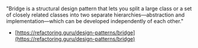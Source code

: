 "Bridge is a structural design pattern that lets you split a large class or a set of closely related classes into two separate hierarchies—abstraction and implementation—which can be developed independently of each other."

- [https://refactoring.guru/design-patterns/bridge](https://refactoring.guru/design-patterns/bridge)
